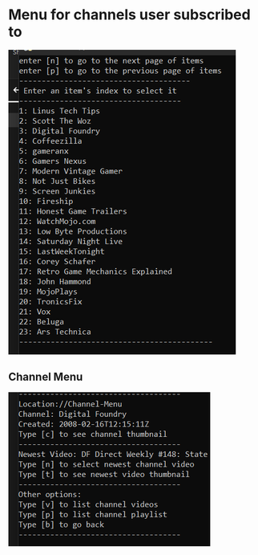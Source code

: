 # Menu for channels user subscribed to
![](/screenshots/g-1.PNG)

## Channel Menu
![](/screenshots/g2.PNG)

